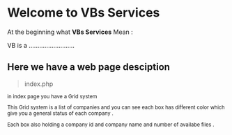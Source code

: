 # Welcome to **VBs Services**  

At the beginning what **VBs Services**  Mean : 

VB is a ..........................


## Here we have a web page desciption 

> index.php

<sub>
    in index page you have a Grid system
   <p> This Grid system is a list of companies and you can see each box has different color which give you a general status of each company .</p>
   <p> Each box also holding a company id and company name and number of availabe files .</p>
   
</sub>
